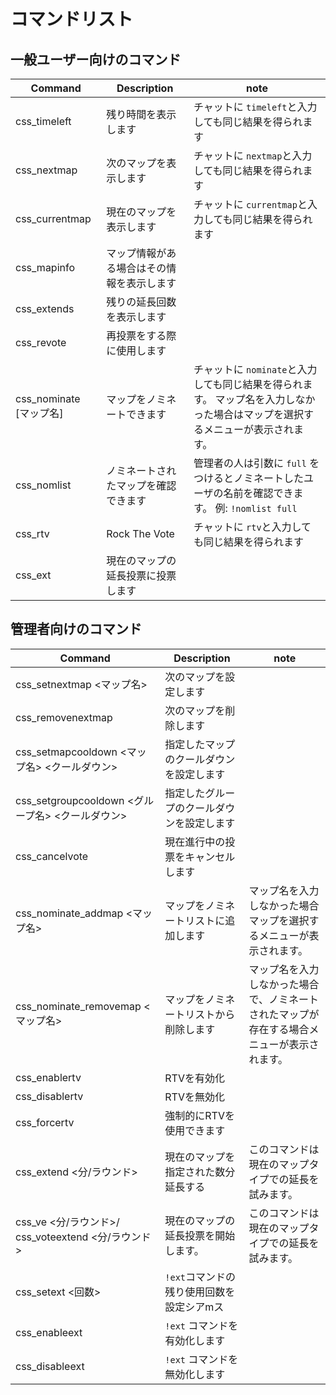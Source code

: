 ﻿# コマンドリスト


## 一般ユーザー向けのコマンド


| Command                | Description           | note                                                                  |
|------------------------|-----------------------|-----------------------------------------------------------------------|
| css_timeleft           | 残り時間を表示します            | チャットに `timeleft`と入力しても同じ結果を得られます                                      |
| css_nextmap            | 次のマップを表示します           | チャットに `nextmap`と入力しても同じ結果を得られます                                       |
| css_currentmap         | 現在のマップを表示します          | チャットに `currentmap`と入力しても同じ結果を得られます                                    |
| css_mapinfo            | マップ情報がある場合はその情報を表示します |                                                                       |
| css_extends            | 残りの延長回数を表示します         |                                                                       |
| css_revote             | 再投票をする際に使用します         |                                                                       |
| css_nominate [マップ名]    | マップをノミネートできます         | チャットに `nominate`と入力しても同じ結果を得られます。 マップ名を入力しなかった場合はマップを選択するメニューが表示されます。 |
| css_nomlist            | ノミネートされたマップを確認できます    | 管理者の人は引数に `full` をつけるとノミネートしたユーザの名前を確認できます。 例: `!nomlist full`        |
| css_rtv                | Rock The Vote         | チャットに `rtv`と入力しても同じ結果を得られます                                           |
| css_ext                | 現在のマップの延長投票に投票します     |                                                                       |

## 管理者向けのコマンド


| Command                                  | Description              | note                                           |
|------------------------------------------|--------------------------|------------------------------------------------|
| css_setnextmap <マップ名>                    | 次のマップを設定します              |                                                |
| css_removenextmap                        | 次のマップを削除します              |                                                |
| css_setmapcooldown <マップ名> <クールダウン>       | 指定したマップのクールダウンを設定します     |                                                |
| css_setgroupcooldown <グループ名> <クールダウン>    | 指定したグループのクールダウンを設定します    |                                                |
| css_cancelvote                           | 現在進行中の投票をキャンセルします        |                                                |
| css_nominate_addmap <マップ名>               | マップをノミネートリストに追加します       | マップ名を入力しなかった場合マップを選択するメニューが表示されます。             |
| css_nominate_removemap <マップ名>            | マップをノミネートリストから削除します      | マップ名を入力しなかった場合で、ノミネートされたマップが存在する場合メニューが表示されます。 |
| css_enablertv                            | RTVを有効化                  |                                                |
| css_disablertv                           | RTVを無効化                  |                                                |
| css_forcertv                             | 強制的にRTVを使用できます           |                                                |
| css_extend <分/ラウンド>                      | 現在のマップを指定された数分延長する       | このコマンドは現在のマップタイプでの延長を試みます。                     |
| css_ve <分/ラウンド>/ css_voteextend <分/ラウンド> | 現在のマップの延長投票を開始します。       | このコマンドは現在のマップタイプでの延長を試みます。                     |
| css_setext <回数>                          | `!ext`コマンドの残り使用回数を設定シアmス |                                                |
| css_enableext                            | `!ext` コマンドを有効化します       |                                                |
| css_disableext                           | `!ext` コマンドを無効化します       |                                                |